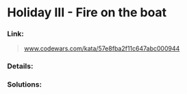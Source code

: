 # Holiday III - Fire on the boat

### Link:

> www.codewars.com/kata/57e8fba2f11c647abc000944

### Details:



### Solutions:

<!-- [JavaScript](https://github.com/CrappyCodeMaker/CODEWARS/blob/main/7%20kyu/Evens%20and%20Odds/Solution/JS.js), [TypeScript](https://github.com/CrappyCodeMaker/CODEWARS/blob/main/7%20kyu/Evens%20and%20Odds/Solution/TS.ts), [C#](https://github.com/CrappyCodeMaker/CODEWARS/blob/main/7%20kyu/Evens%20and%20Odds/Solution/C%23.cs) -->
